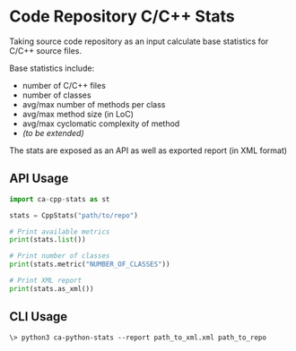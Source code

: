 # Code Repository C/C++ Stats

Taking source code repository as an input calculate base statistics for C/C++ source files.  

Base statistics include:
- number of C/C++ files
- number of classes
- avg/max number of methods per class
- avg/max method size (in LoC)
- avg/max cyclomatic complexity of method
- _(to be extended)_ 

The stats are exposed as an API as well as exported report (in XML format)

## API Usage

```python
import ca-cpp-stats as st

stats = CppStats("path/to/repo")

# Print available metrics
print(stats.list())

# Print number of classes
print(stats.metric("NUMBER_OF_CLASSES"))

# Print XML report
print(stats.as_xml())
```

## CLI Usage

```shell
\> python3 ca-python-stats --report path_to_xml.xml path_to_repo
```
